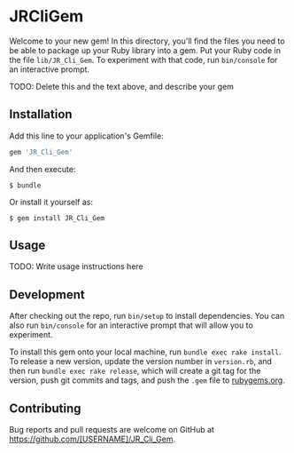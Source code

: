 # JRCliGem

Welcome to your new gem! In this directory, you'll find the files you need to be able to package up your Ruby library into a gem. Put your Ruby code in the file `lib/JR_Cli_Gem`. To experiment with that code, run `bin/console` for an interactive prompt.

TODO: Delete this and the text above, and describe your gem

## Installation

Add this line to your application's Gemfile:

```ruby
gem 'JR_Cli_Gem'
```

And then execute:

    $ bundle

Or install it yourself as:

    $ gem install JR_Cli_Gem

## Usage

TODO: Write usage instructions here

## Development

After checking out the repo, run `bin/setup` to install dependencies. You can also run `bin/console` for an interactive prompt that will allow you to experiment.

To install this gem onto your local machine, run `bundle exec rake install`. To release a new version, update the version number in `version.rb`, and then run `bundle exec rake release`, which will create a git tag for the version, push git commits and tags, and push the `.gem` file to [rubygems.org](https://rubygems.org).

## Contributing

Bug reports and pull requests are welcome on GitHub at https://github.com/[USERNAME]/JR_Cli_Gem.

